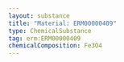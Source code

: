 ```yaml
---
layout: substance
title: "Material: ERM00000409"
type: ChemicalSubstance
tag: erm:ERM00000409
chemicalComposition: Fe3O4
---
```

